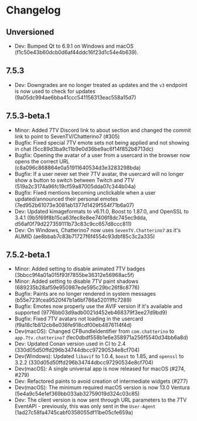 # Changelog

## Unversioned

- Dev: Bumped Qt to 6.9.1 on Windows and macOS (f1c50e43b60dcb0d6af44ddc16f23d1c54e4b639).

## 7.5.3

- Dev: Downgrades are no longer treated as updates and the `v3` endpoint is now used to check for updates (9a05dc994ae6bba41ccc541156313eac558a15d7)

## 7.5.3-beta.1

- Minor: Added 7TV Discord link to about section and changed the commit link to point to SevenTV/Chatterino7 (#305)
- Bugfix: Fixed special 7TV emote sets not being applied and not showing in chat (5cc89d3ba9c11b9e0d36be9ac6f14f852b8713dc)
- Bugfix: Opening the avatar of a user from a usercard in the browser now opens the correct URL (c8a096c868864e0a51911640534d3e3283298bda)
- Bugfix: If a user never set their 7TV avatar, the usercard will no longer show a button to switch between Twitch and 7TV (519a2c3174a96fc19cf59a87005dda07c344b04a)
- Bugfix: Fixed mentions becoming unclickable when a user updated/announced their personal emotes (7ed952b61073e3081ab1377d1429f554f71b6a07)
- Dev: Updated kimageformats to v6.11.0, Boost to 1.87.0, and OpenSSL to 3.4.1 (9b5f69f8b15ca63fec8e8ee7406f8dc745ec9dda, d56af0f79d227359111b73c83c9cc657d8ccc811)
- Dev: On Windows, Chatterino7 now uses `SevenTV.Chatterino7` as it's AUMID (ae8bbab7c83b71727f6f4554c93dbf85c3c2a335)

## 7.5.2-beta.1

- Minor: Added setting to disable animated 7TV badges (3bbcc9f4a01a015f93f7855be36312e56968ac5f)
- Minor: Added setting to disable 7TV paint shadows (689235b28af59e950987ede595c29bc26f8c8776)
- Bugfix: Paints are no longer rendered in system messages (b55e723fcea9520f47b1a6bf786a52011ffc7289)
- Bugfix: Emotes now properly use the AVIF version if it's available and supported (9776bb03d9adb0021d452eb468379f3ee27d9bd9)
- Bugfix: Fixed 7TV avatars not loading in the usercard (f9a18c1b812cb8e036fe918cdf00eb4876114f4d)
- Dev(macOS): Changed CFBundleIdentifier from `com.chatterino` to `app.7tv.chatterino7` (fec0dbdf558b1e6e358971a256f5540d34bb6a8d)
- Dev: Updated Conan version used in CI to 2.4 (330d05d50ffd296b34744dbcc97290534e8cf704)
- Dev(Windows): Updated `libavif` to 1.0.4, `boost` to 1.85, and `openssl` to 3.2.2 (330d05d50ffd296b34744dbcc97290534e8cf704)
- Dev(macOS): A single universal app is now released for macOS (#274, #279)
- Dev: Refactored paints to avoid creation of intermediate widgets (#277)
- Dev(macOS): The minimum required macOS version is now 13.0 Ventura (5e4a9c54e1ef369bb033ab32759019d324c03c85)
- Dev: The client version is now sent through URL parameters to the 7TV EventAPI - previously, this was only sent in the `User-Agent` (1ad27c58fa4745cabf0358055df11be05cfe659a)

